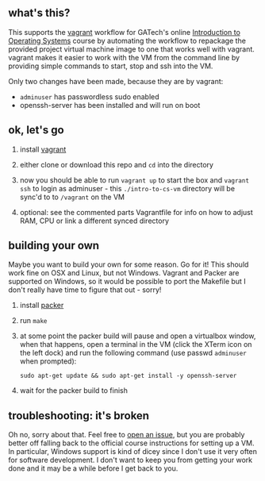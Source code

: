 what's this?
------------

This supports the [vagrant](https://vagrantup.com) workflow for GATech's online
[Introduction to Operating Systems](https://www.udacity.com/wiki/ud923) course
by automating the workflow to repackage the provided project virtual machine
image to one that works well with vagrant. vagrant makes it easier to work with
the VM from the command line by providing simple commands to start, stop and ssh
into the VM.


Only two changes have been made, because they are by vagrant:

- `adminuser` has passwordless sudo enabled
- openssh-server has been installed and will run on boot



ok, let's go
------------

1. install [vagrant](https://vagrantup.com)

2. either clone or download this repo and `cd` into the directory

3. now you should be able to run `vagrant up` to start the box and `vagrant ssh`
   to login as adminuser - this `./intro-to-cs-vm` directory will be sync'd to to
   `/vagrant` on the VM

4. optional: see the commented parts Vagrantfile for info on how to adjust RAM,
   CPU or link a different synced directory



building your own
-----------------

Maybe you want to build your own for some reason. Go for it! This should work
fine on OSX and Linux, but not Windows. Vagrant and Packer are supported on
Windows, so it would be possible to port the Makefile but I don't really have
time to figure that out - sorry!


1. install [packer](https://packer.io/)

2. run `make`

3. at some point the packer build will pause and open a virtualbox window, when
   that happens, open a terminal in the VM (click the XTerm icon on the left
   dock) and run the following command (use passwd `adminuser` when prompted):

     `sudo apt-get update && sudo apt-get install -y openssh-server`


4. wait for the packer build to finish



troubleshooting: it's broken
----------------------------

Oh no, sorry about that. Feel free to [open an
issue](https://github.com/wilsaj/intro-to-os-vm/issues), but you are probably
better off falling back to the official course instructions for setting up a VM.
In particular, Windows support is kind of dicey since I don't use it very often
for software development. I don't want to keep you from getting your work done
and it may be a while before I get back to you.
